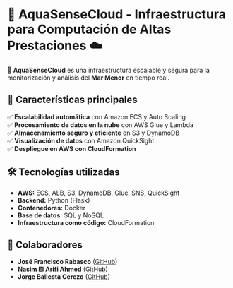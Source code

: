 # 🌊 AquaSenseCloud - Infraestructura para Computación de Altas Prestaciones ☁️  

🚀 **AquaSenseCloud** es una infraestructura escalable y segura para la monitorización y análisis del **Mar Menor** en tiempo real.  

## 📌 Características principales  
✅ **Escalabilidad automática** con Amazon ECS y Auto Scaling  
✅ **Procesamiento de datos en la nube** con AWS Glue y Lambda  
✅ **Almacenamiento seguro y eficiente** en S3 y DynamoDB  
✅ **Visualización de datos** con Amazon QuickSight  
✅ **Despliegue en AWS con CloudFormation**  

## 🛠️ Tecnologías utilizadas  
- **AWS:** ECS, ALB, S3, DynamoDB, Glue, SNS, QuickSight  
- **Backend:** Python (Flask)  
- **Contenedores:** Docker  
- **Base de datos:** SQL y NoSQL  
- **Infraestructura como código:** CloudFormation  
 
## 👥 Colaboradores  
- **José Francisco Rabasco** ([GitHub](https://github.com/jotitarabasco))  
- **Nasim El Arifi Ahmed** ([GitHub](https://github.com/NOMBRE_DE_NASIM))  
- **Jorge Ballesta Cerezo** ([GitHub](https://github.com/NOMBRE_DE_JORGE))  
